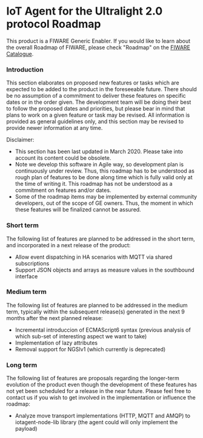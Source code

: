 # IoT Agent for the Ultralight 2.0 protocol Roadmap

This product is a FIWARE Generic Enabler. If you would like to learn about the overall Roadmap of FIWARE, please check
"Roadmap" on the [FIWARE Catalogue](https://www.fiware.org/developers/catalogue/).

### Introduction

This section elaborates on proposed new features or tasks which are expected to be added to the product in the
foreseeable future. There should be no assumption of a commitment to deliver these features on specific dates or in the
order given. The development team will be doing their best to follow the proposed dates and priorities, but please bear
in mind that plans to work on a given feature or task may be revised. All information is provided as general guidelines
only, and this section may be revised to provide newer information at any time.

Disclaimer:

-   This section has been last updated in March 2020. Please take into account its content could be obsolete.
-   Note we develop this software in Agile way, so development plan is continuously under review. Thus, this roadmap has
    to be understood as rough plan of features to be done along time which is fully valid only at the time of writing
    it. This roadmap has not be understood as a commitment on features and/or dates.
-   Some of the roadmap items may be implemented by external community developers, out of the scope of GE owners. Thus,
    the moment in which these features will be finalized cannot be assured.

### Short term

The following list of features are planned to be addressed in the short term, and incorporated in a next release of the
product:

-   Allow event dispatching in HA scenarios with MQTT via shared subscriptions
-   Support JSON objects and arrays as measure values in the southbound interface

### Medium term

The following list of features are planned to be addressed in the medium term, typically within the subsequent
release(s) generated in the next 9 months after the next planned release:

-   Incremental introduccion of ECMAScript6 syntax (previous analysis of which sub-set of interesting aspect we want to
    take)
-   Implementation of lazy attributes
-   Removal support for NGSIv1 (which currently is deprecated)

### Long term

The following list of features are proposals regarding the longer-term evolution of the product even though the
development of these features has not yet been scheduled for a release in the near future. Please feel free to contact
us if you wish to get involved in the implementation or influence the roadmap:

-   Analyze move transport implementations (HTTP, MQTT and AMQP) to iotagent-node-lib library (the agent could will only
    implement the payload)
